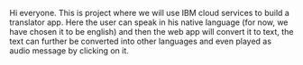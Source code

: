 Hi everyone.
This is project where we will use IBM cloud services to build a translator app.
Here the user can speak in his native language (for now, we have chosen it to be english)
and then the web app will convert it to text, the text can further be converted into other languages and even played as audio message by clicking on it.
